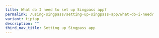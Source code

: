 ```yaml
---
title: What do I need to set up Singpass app?
permalink: /using-singpass/setting-up-singpass-app/what-do-i-need/
variant: tiptap
description: ""
third_nav_title: Setting up Singpass app
---
```

